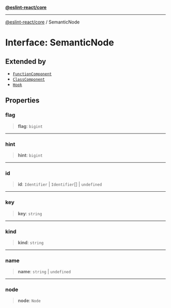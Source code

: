 [**@eslint-react/core**](../README.md)

***

[@eslint-react/core](../README.md) / SemanticNode

# Interface: SemanticNode

## Extended by

- [`FunctionComponent`](FunctionComponent.md)
- [`ClassComponent`](ClassComponent.md)
- [`Hook`](Hook.md)

## Properties

### flag

> **flag**: `bigint`

***

### hint

> **hint**: `bigint`

***

### id

> **id**: `Identifier` \| `Identifier`[] \| `undefined`

***

### key

> **key**: `string`

***

### kind

> **kind**: `string`

***

### name

> **name**: `string` \| `undefined`

***

### node

> **node**: `Node`
